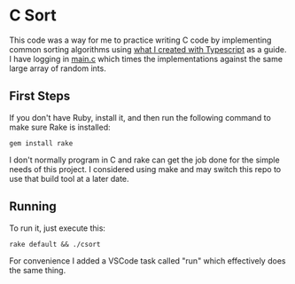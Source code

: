 # C Sort

This code was a way for me to practice writing C code by implementing common sorting algorithms using [what I created with Typescript](https://github.com/richardwalenga/typescriptsort) as a guide. I have logging in [main.c](main.c) which times the implementations against the same large array of random ints.

## First Steps

If you don't have Ruby, install it, and then run the following command to make sure Rake is installed:
```
gem install rake
```

I don't normally program in C and rake can get the job done for the simple needs of this project. I considered using make and may switch this repo to use that build tool at a later date.

## Running

To run it, just execute this:
```
rake default && ./csort
```

For convenience I added a VSCode task called "run" which effectively does the same thing.